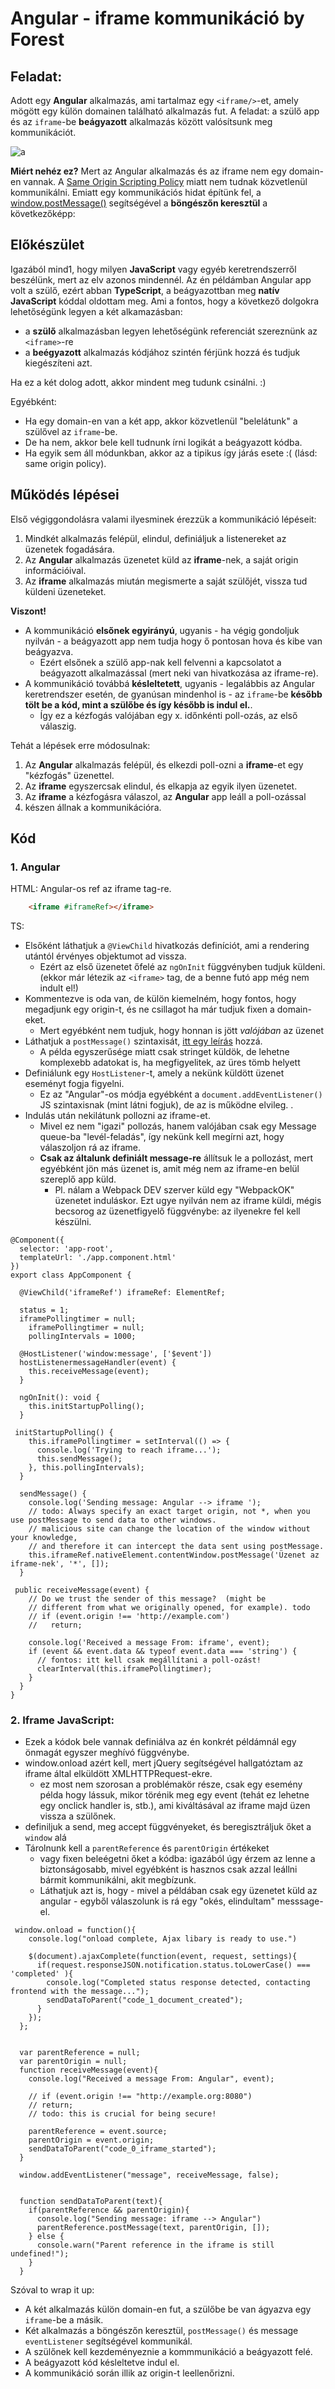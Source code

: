 # Angular - iframe kommunikáció by Forest

## Feladat:
Adott egy **Angular** alkalmazás, ami tartalmaz egy `<iframe/>`-et, amely mögött egy külön domainen található alkalmazás fut.
A feladat: a szülő app és az `iframe`-be **beágyazott** alkalmazás között valósítsunk meg kommunikációt.

![](001.png "a")

**Miért nehéz ez?** 
Mert az Angular alkalmazás és az iframe nem egy domain-en vannak. A [Same Origin Scripting Policy](https://developer.mozilla.org/en-US/docs/Web/Security/Same-origin_policy) 
miatt nem tudnak közvetlenül kommunikálni. Emiatt egy kommunikációs hidat építünk fel, a [window.postMessage()](https://developer.mozilla.org/en-US/docs/Web/API/Window/postMessage) 
segítségével a **böngészőn keresztül** a következőképp:

## Előkészület 
Igazából mind1, hogy milyen **JavaScript** vagy egyéb keretrendszerről beszélünk, mert az elv azonos mindennél. Az én példámban Angular app volt a szülő, ezért abban **TypeScript**, a beágyazottban meg **natív JavaScript** kóddal oldottam meg. Ami a fontos, hogy a következő dolgokra lehetőségünk legyen a két alkamazásban:
- a **szülő** alkalmazásban legyen lehetőségünk referenciát szereznünk az `<iframe>`-re
- a **beégyazott** alkalmazás kódjához szintén férjünk hozzá és tudjuk kiegészíteni azt. 

Ha ez a két dolog adott, akkor mindent meg tudunk csinálni. :)  

Egyébként:
- Ha egy domain-en van a két app, akkor közvetlenül "belelátunk" a szülővel az `iframe`-be. 
- De ha nem, akkor bele kell tudnunk írni logikát a beágyazott kódba. 
- Ha egyik sem áll módunkban, akkor az a tipikus így járás esete :( (lásd: same origin policy).

## Működés lépései
Első végiggondolásra valami ilyesminek érezzük a kommunikáció lépéseit:
1. Mindkét alkalmazás felépül, elindul, definiáljuk a listenereket az üzenetek fogadására.
2. Az **Angular** alkalmazás üzenetet küld az **iframe**-nek, a saját origin információival.
3. Az **iframe** alkalmazás miután megismerte a saját szülőjét, vissza tud küldeni üzeneteket.

**Viszont!**  
- A kommunikáció **elsőnek egyirányú**, ugyanis - ha végig gondoljuk nyilván - a beágyazott app nem tudja hogy ő pontosan hova és kibe van beágyazva.
  - Ezért elsőnek a szülő app-nak kell felvenni a kapcsolatot a beágyazott alkalmazással (mert neki van hivatkozása az iframe-re). 
- A kommunikáció továbbá **késleltetett**, ugyanis - legalábbis az Angular keretrendszer esetén, de gyanúsan mindenhol is - az `iframe`-be **később tölt be a kód, mint a szülőbe 
és így később is indul el.**. 
  - Így ez a kézfogás valójában egy x. időnkénti poll-ozás, az első válaszig.
  
Tehát a lépések erre módosulnak:
1. Az **Angular** alkalmazás felépül, és elkezdi poll-ozni a **iframe**-et egy "kézfogás" üzenettel.
2. Az **iframe** egyszercsak elindul, és elkapja az egyik ilyen üzenetet.
3. Az **iframe** a kézfogásra válaszol, az **Angular** app leáll a poll-ozással
4. készen állnak a kommunikációra.

## Kód
### 1. Angular

HTML: 
Angular-os ref az iframe tag-re.
```html
    <iframe #iframeRef></iframe>
```

TS:
- Elsőként láthatjuk a `@ViewChild` hivatkozás definíciót, ami a rendering utántól érvényes objektumot ad vissza.
  - Ezért az első üzenetet őfelé az `ngOnInit` függvényben tudjuk küldeni. (ekkor már létezik az `<iframe>` tag, de a benne futó app még nem indult el!)
- Kommentezve is oda van, de külön kiemelném, hogy fontos, hogy megadjunk egy origin-t, és ne csillagot ha már tudjuk fixen a domain-eket.
  - Mert egyébként nem tudjuk, hogy honnan is jött _valójában_ az üzenet
- Láthatjuk a `postMessage()` szintaxisát, [itt egy leírás](https://developer.mozilla.org/en-US/docs/Web/API/Window/postMessage) hozzá.
  - A példa egyszerűsége miatt csak stringet küldök, de lehetne komplexebb adatokat is, ha megfigyelitek, az üres tömb helyett
- Definiálunk egy `HostListener`-t, amely a nekünk küldött üzenet eseményt fogja figyelni.
  - Ez az "Angular"-os módja egyébként a `document.addEventListener()` JS szintaxisnak (mint látni fogjuk), de az is működne elvileg. . 
- Indulás után nekilátunk pollozni az iframe-et. 
  - Mivel ez nem "igazi" pollozás, hanem valójában csak egy Message queue-ba "levél-feladás", így nekünk kell megírni azt, hogy válaszoljon rá az iframe.
  - **Csak az általunk definiált message-re** állítsuk le a pollozást, mert egyébként jön más üzenet is, amit még nem az iframe-en belül szereplő app küld.
    - Pl. nálam a Webpack DEV szerver küld egy "WebpackOK" üzenetet induláskor. Ezt ugye nyilván nem az iframe küldi, mégis becsorog az üzenetfigyelő függvénybe: az ilyenekre fel kell készülni.  
```JS
@Component({
  selector: 'app-root',
  templateUrl: './app.component.html'
})
export class AppComponent {

  @ViewChild('iframeRef') iframeRef: ElementRef;

  status = 1;
  iframePollingtimer = null;
    iframePollingtimer = null;
    pollingIntervals = 1000;

  @HostListener('window:message', ['$event'])
  hostListenermessageHandler(event) {
    this.receiveMessage(event);
  }

  ngOnInit(): void {
    this.initStartupPolling();
  }

 initStartupPolling() {
    this.iframePollingtimer = setInterval(() => {
      console.log('Trying to reach iframe...');
      this.sendMessage();
    }, this.pollingIntervals);
  }

  sendMessage() {
    console.log('Sending message: Angular --> iframe ');
    // todo: Always specify an exact target origin, not *, when you use postMessage to send data to other windows.
    // malicious site can change the location of the window without your knowledge,
    // and therefore it can intercept the data sent using postMessage.
    this.iframeRef.nativeElement.contentWindow.postMessage('Üzenet az iframe-nek', '*', []);
  }

 public receiveMessage(event) {
    // Do we trust the sender of this message?  (might be
    // different from what we originally opened, for example). todo
    // if (event.origin !== 'http://example.com')
    //   return;

    console.log('Received a message From: iframe', event);
    if (event && event.data && typeof event.data === 'string') {
      // fontos: itt kell csak megállítani a poll-ozást!
      clearInterval(this.iframePollingtimer);
    }
  }
}

```

### 2. Iframe JavaScript:

- Ezek a kódok bele vannak definiálva az én konkrét példámnál egy önmagát egyszer meghívó függvénybe. 
- window.onload azért kell, mert jQuery segítségével hallgatóztam az iframe által elküldött XMLHTTPRequest-ekre.
  - ez most nem szorosan a problémakör része, csak egy esemény példa hogy lássuk, mikor törénik meg egy event (tehát ez lehetne egy onclick handler is, stb.), ami kiváltásával az iframe majd üzen vissza a szülőnek.
- definiljuk a send, meg accept függvényeket, és beregisztráljuk őket a `window` alá
- Tárolnunk kell a `parentReference` és `parentOrigin` értékeket 
  - vagy fixen beleégetni őket a kódba: igazából úgy érzem az lenne a biztonságosabb, mivel egyébként is hasznos csak azzal leállni bármit kommunikálni, akit megbízunk.
  - Láthatjuk azt is, hogy - mivel a példában csak egy üzenetet küld az angular - egyből válaszolunk is rá egy "okés, elindultam" messsage-el.

```JS
 window.onload = function(){
    console.log("onload complete, Ajax libary is ready to use.")

    $(document).ajaxComplete(function(event, request, settings){
      if(request.responseJSON.notification.status.toLowerCase() === 'completed'	){
        console.log("Completed status response detected, contacting frontend with the message...");
        sendDataToParent("code_1_document_created");
      }
    });
  };


  var parentReference = null;
  var parentOrigin = null;
  function receiveMessage(event){
    console.log("Received a message From: Angular", event);

    // if (event.origin !== "http://example.org:8080")
    // return;
    // todo: this is crucial for being secure!

    parentReference = event.source;
    parentOrigin = event.origin;
    sendDataToParent("code_0_iframe_started");
  }

  window.addEventListener("message", receiveMessage, false);


  function sendDataToParent(text){
    if(parentReference && parentOrigin){
      console.log("Sending message: iframe --> Angular")
      parentReference.postMessage(text, parentOrigin, []);
    } else {
      console.warn("Parent reference in the iframe is still undefined!");
    }
  }
```

Szóval to wrap it up:
- A két alkalmazás külön domain-en fut, a szülőbe be van ágyazva egy `iframe`-be a másik. 
- Két alkalmazás a böngészőn keresztül, `postMessage()` és message `eventListener` segítségével kommunikál.
- A szülőnek kell kezdeményeznie a kommmunikáció a beágyazott felé.
- A beágyazott kód késleltetve indul el. 
- A kommunikáció során illik az origin-t leellenőrizni.
